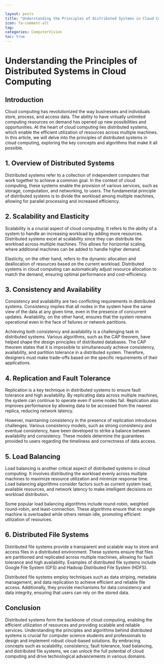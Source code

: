 ```yaml
---

layout: posts
title: "Understanding the Principles of Distributed Systems in Cloud Computing"
icon: fa-comment-alt
tag:      
categories: ComputerVision
toc: true
---
```




# Understanding the Principles of Distributed Systems in Cloud Computing

## Introduction
Cloud computing has revolutionized the way businesses and individuals store, process, and access data. The ability to have virtually unlimited computing resources on demand has opened up new possibilities and opportunities. At the heart of cloud computing lies distributed systems, which enable the efficient utilization of resources across multiple machines. In this article, we will delve into the principles of distributed systems in cloud computing, exploring the key concepts and algorithms that make it all possible.

## 1. Overview of Distributed Systems
Distributed systems refer to a collection of independent computers that work together to achieve a common goal. In the context of cloud computing, these systems enable the provision of various services, such as storage, computation, and networking, to users. The fundamental principle of distributed systems is to divide the workload among multiple machines, allowing for parallel processing and increased efficiency.

## 2. Scalability and Elasticity
Scalability is a crucial aspect of cloud computing. It refers to the ability of a system to handle an increasing workload by adding more resources. Distributed systems excel at scalability since they can distribute the workload across multiple machines. This allows for horizontal scaling, where additional machines can be added to handle higher demand.

Elasticity, on the other hand, refers to the dynamic allocation and deallocation of resources based on the current workload. Distributed systems in cloud computing can automatically adjust resource allocation to match the demand, ensuring optimal performance and cost-efficiency.

## 3. Consistency and Availability
Consistency and availability are two conflicting requirements in distributed systems. Consistency implies that all nodes in the system have the same view of the data at any given time, even in the presence of concurrent updates. Availability, on the other hand, ensures that the system remains operational even in the face of failures or network partitions.

Achieving both consistency and availability is a challenging task in distributed systems. Various algorithms, such as the CAP theorem, have helped shape the design principles of distributed databases. The CAP theorem states that it is impossible to simultaneously achieve consistency, availability, and partition tolerance in a distributed system. Therefore, designers must make trade-offs based on the specific requirements of their applications.

## 4. Replication and Fault Tolerance
Replication is a key technique in distributed systems to ensure fault tolerance and high availability. By replicating data across multiple machines, the system can continue to operate even if some nodes fail. Replication also improves performance by allowing data to be accessed from the nearest replica, reducing network latency.

However, maintaining consistency in the presence of replication introduces challenges. Various consistency models, such as strong consistency and eventual consistency, have been developed to strike a balance between availability and consistency. These models determine the guarantees provided to users regarding the timeliness and correctness of data access.

## 5. Load Balancing
Load balancing is another critical aspect of distributed systems in cloud computing. It involves distributing the workload evenly across multiple machines to maximize resource utilization and minimize response time. Load balancing algorithms consider factors such as current system load, available resources, and network latency to make intelligent decisions on workload distribution.

Some popular load balancing algorithms include round-robin, weighted round-robin, and least-connection. These algorithms ensure that no single machine is overloaded while others remain idle, promoting efficient utilization of resources.

## 6. Distributed File Systems
Distributed file systems provide a transparent and scalable way to store and access files in a distributed environment. These systems ensure that files are partitioned and replicated across multiple machines, allowing for fault tolerance and high availability. Examples of distributed file systems include Google File System (GFS) and Hadoop Distributed File System (HDFS).

Distributed file systems employ techniques such as data striping, metadata management, and data replication to achieve efficient and reliable file access. Additionally, they provide mechanisms for data consistency and data integrity, ensuring that users can rely on the stored data.

## Conclusion
Distributed systems form the backbone of cloud computing, enabling the efficient utilization of resources and providing scalable and reliable services. Understanding the principles and algorithms behind distributed systems is crucial for computer science students and professionals to design and implement robust cloud-based solutions. By embracing concepts such as scalability, consistency, fault tolerance, load balancing, and distributed file systems, we can unlock the full potential of cloud computing and drive technological advancements in various domains.